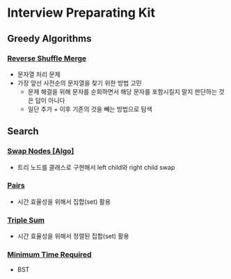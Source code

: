 # Interview Preparating Kit

## Greedy Algorithms
### [Reverse Shuffle Merge](./Interview%20Preparation%20Kit/Greedy%20Algorithms/Reverse%20Shuffle%20Merge/solution.py)
- 문자열 처리 문제
- 가장 앞선 사전순의 문자열을 찾기 위한 방법 고민
  - 문제 해결을 위해 문자를 순회하면서 해당 문자를 포함시킬지 말지 판단하는 것은 답이 아니다
  - 일단 추가 + 이후 기존의 것을 빼는 방법으로 탐색

## Search
### [Swap Nodes \[Algo\]](Interview%20Preparation%20Kit/Search/Swap%20Nodes%20[Algo]/solution.py)
- 트리 노드를 클래스로 구현해서 left child와 right child swap

### [Pairs](Interview%20Preparation%20Kit/Search/Pairs/solution.py)
- 시간 효율성을 위해서 집합(set) 활용

### [Triple Sum](Interview%20Preparation%20Kit/Search/Triple%20Sum/solution.py)
- 시간 효율성을 위해서 정렬된 집합(set) 활용

### [Minimum Time Required](./Search/Minimum%20Time%20Required/solution.py)
- BST